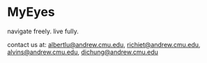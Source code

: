 # MyEyes
navigate freely. live fully.
 

contact us at: [albertlu@andrew.cmu.edu](url), [richiet@andrew.cmu.edu](url), [alvins@andrew.cmu.edu](url), [dichung@andrew.cmu.edu](url)
